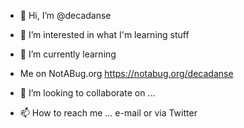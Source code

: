 - 👋 Hi, I’m @decadanse
- 👀 I’m interested in what I'm learning stuff
- 🌱 I’m currently learning 

- Me on NotABug.org https://notabug.org/decadanse
 
- 💞️ I’m looking to collaborate on ...
- 📫 How to reach me ... e-mail or via Twitter


<!---

--->
